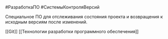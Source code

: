#РазработкаПО #СистемыКонтроляВерсий

Специальное ПО для отслеживания состояния проекта и возвращения к исходным версиям после изменений.

[[Git]]
[[Технологии разработки программного обеспечения]]